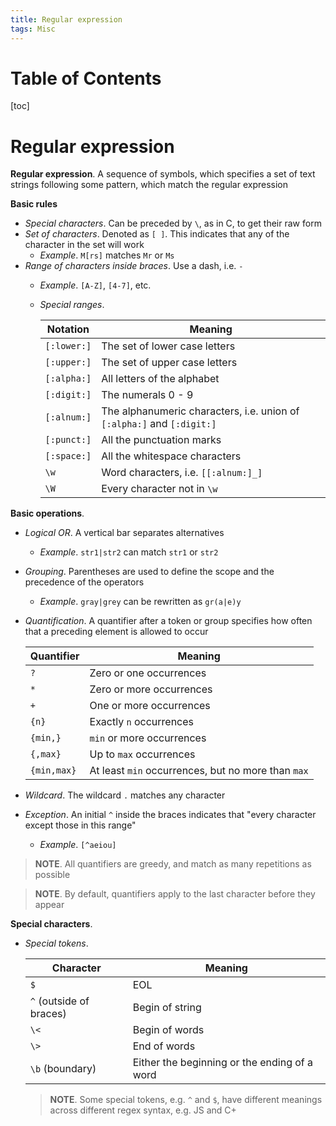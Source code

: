 ```yaml
---
title: Regular expression
tags: Misc
---
```


# Table of Contents
[toc]

# Regular expression
**Regular expression**. A sequence of symbols, which specifies a set of text strings following some pattern, which match the regular expression

**Basic rules**
* *Special characters*. Can be preceded by `\`, as in C, to get their raw form
* *Set of characters*. Denoted as `[ ]`. This indicates that any of the character in the set will work
    * *Example*. `M[rs]` matches `Mr` or `Ms`
* *Range of characters inside braces*. Use a dash, i.e. `-`
    * *Example*. `[A-Z]`, `[4-7]`, etc.
    * *Special ranges*.

        | Notation | Meaning |
        | --- | --- |
        | `[:lower:]` | The set of lower case letters |
        | `[:upper:]` | The set of upper case letters |
        | `[:alpha:]` | All letters of the alphabet |
        | `[:digit:]` | The numerals 0 - 9 |
        | `[:alnum:]` | The alphanumeric characters, i.e. union of `[:alpha:]` and `[:digit:]` |
        | `[:punct:]` | All the punctuation marks |
        | `[:space:]` | All the whitespace characters |
        | `\w` | Word characters, i.e. `[[:alnum:]_]` |
        | `\W` | Every character not in `\w` |

**Basic operations**.
* *Logical OR*. A vertical bar separates alternatives
    * *Example*. `str1|str2` can match `str1` or `str2`
* *Grouping*. Parentheses are used to define the scope and the precedence of the operators
    * *Example*. `gray|grey` can be rewritten as `gr(a|e)y`
* *Quantification*. A quantifier after a token or group specifies how often that a preceding element is allowed to occur

    | Quantifier | Meaning |
    | --- | --- |
    | `?` | Zero or one occurrences |
    | `*` | Zero or more occurrences |
    | `+` | One or more occurrences |
    | `{n}` | Exactly `n` occurrences |
    | `{min,}` | `min` or more occurrences |
    | `{,max}` | Up to `max` occurrences |
    | `{min,max}` | At least `min` occurrences, but no more than `max` |
* *Wildcard*. The wildcard `.` matches any character
* *Exception*. An initial `^` inside the braces indicates that "every character except those in this range"
    * *Example*. `[^aeiou]`

>**NOTE**. All quantifiers are greedy, and match as many repetitions as possible

>**NOTE**. By default, quantifiers apply to the last character before they appear

**Special characters**.
* *Special tokens*.

    | Character | Meaning |
    | --- | --- |
    | `$` | EOL |
    | `^` (outside of braces) | Begin of string |
    | `\<` | Begin of words |
    | `\>` | End of words |
    | `\b` (boundary) | Either the beginning or the ending of a word |
    
    >**NOTE**. Some special tokens, e.g. `^` and `$`, have different meanings across different regex syntax, e.g. JS and C+